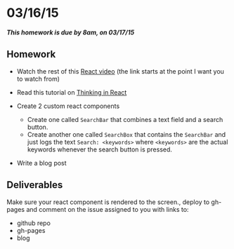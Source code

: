# 03/16/15

___This homework is due by 8am, on 03/17/15___


## Homework

* Watch the rest of this [React video](http://www.youtube.com/watch?v=nYkdrAPrdcw&t=23m49s) (the link starts at the point I want you to watch from)

* Read this tutorial on [Thinking in React](http://facebook.github.io/react/docs/thinking-in-react.html)

* Create 2 custom react components

  * Create one called `SearchBar` that combines a text field and a search button.
  * Create another one called `SearchBox` that contains the `SearchBar` and just logs the text `Search: <keywords>` where `<keywords>` are the actual keywords whenever the search button is pressed.

* Write a blog post

## Deliverables

Make sure your react component is rendered to the screen., deploy to gh-pages and comment on the issue assigned to you with links to:

* github repo
* gh-pages
* blog
